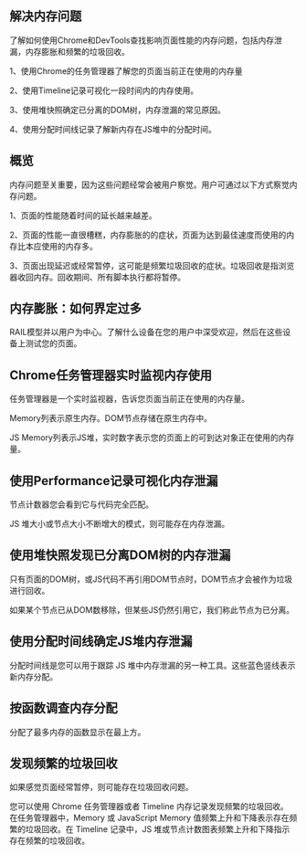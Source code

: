 ## 解决内存问题

了解如何使用Chrome和DevTools查找影响页面性能的内存问题，包括内存泄漏，内存膨胀和频繁的垃圾回收。

1、使用Chrome的任务管理器了解您的页面当前正在使用的内存量

2、使用Timeline记录可视化一段时间内的内存使用。

3、使用堆快照确定已分离的DOM树，内存泄漏的常见原因。

4、使用分配时间线记录了解新内存在JS堆中的分配时间。

## 概览

内存问题至关重要，因为这些问题经常会被用户察觉。用户可通过以下方式察觉内存问题。

1、页面的性能随着时间的延长越来越差。

2、页面的性能一直很槽糕，内存膨胀的的症状，页面为达到最佳速度而使用的内存比本应使用的内存多。

3、页面出现延迟或经常暂停，这可能是频繁垃圾回收的症状。垃圾回收是指浏览器收回内存。回收期间、所有脚本执行都将暂停。

## 内存膨胀：如何界定过多

RAIL模型并以用户为中心。了解什么设备在您的用户中深受欢迎，然后在这些设备上测试您的页面。

## Chrome任务管理器实时监视内存使用

任务管理器是一个实时监视器，告诉您页面当前正在使用的内存量。

Memory列表示原生内存。DOM节点存储在原生内存中。

JS Memory列表示JS堆，实时数字表示您的页面上的可到达对象正在使用的内存量。

## 使用Performance记录可视化内存泄漏

 节点计数器您会看到它与代码完全匹配。

 JS 堆大小或节点大小不断增大的模式，则可能存在内存泄漏。

 ## 使用堆快照发现已分离DOM树的内存泄漏

 只有页面的DOM树，或JS代码不再引用DOM节点时，DOM节点才会被作为垃圾进行回收。

 如果某个节点已从DOM数移除，但某些JS仍然引用它，我们称此节点为已分离。

 ## 使用分配时间线确定JS堆内存泄漏

 分配时间线是您可以用于跟踪 JS 堆中内存泄漏的另一种工具。这些蓝色竖线表示新内存分配。

 ## 按函数调查内存分配

 分配了最多内存的函数显示在最上方。

 ## 发现频繁的垃圾回收

 如果感觉页面经常暂停，则可能存在垃圾回收问题。

您可以使用 Chrome 任务管理器或者 Timeline 内存记录发现频繁的垃圾回收。 在任务管理器中，Memory 或 JavaScript Memory 值频繁上升和下降表示存在频繁的垃圾回收。在 Timeline 记录中，JS 堆或节点计数图表频繁上升和下降指示存在频繁的垃圾回收。